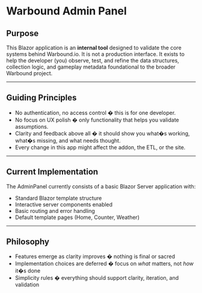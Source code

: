 # Warbound Admin Panel

## Purpose

This Blazor application is an **internal tool** designed to validate the core systems behind Warbound.io. It is not a production interface. It exists to help the developer (you) observe, test, and refine the data structures, collection logic, and gameplay metadata foundational to the broader Warbound project.

---

## Guiding Principles

- No authentication, no access control � this is for one developer.
- No focus on UX polish � only functionality that helps you validate assumptions.
- Clarity and feedback above all � it should show you what�s working, what�s missing, and what needs thought.
- Every change in this app might affect the addon, the ETL, or the site.

---

## Current Implementation

The AdminPanel currently consists of a basic Blazor Server application with:
- Standard Blazor template structure
- Interactive server components enabled
- Basic routing and error handling
- Default template pages (Home, Counter, Weather)

---

## Philosophy

- Features emerge as clarity improves � nothing is final or sacred
- Implementation choices are deferred � focus on *what* matters, not *how* it�s done
- Simplicity rules � everything should support clarity, iteration, and validation
